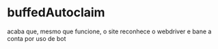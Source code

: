# buffedAutoclaim




acaba que, mesmo que funcione, o site reconhece o webdriver e bane a conta por uso de bot
